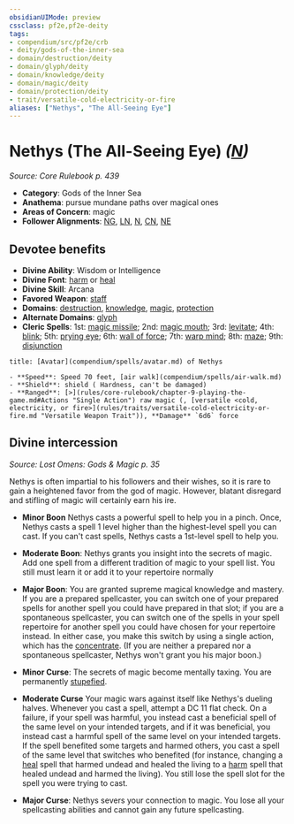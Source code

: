 ```yaml
---
obsidianUIMode: preview
cssclass: pf2e,pf2e-deity
tags:
- compendium/src/pf2e/crb
- deity/gods-of-the-inner-sea
- domain/destruction/deity
- domain/glyph/deity
- domain/knowledge/deity
- domain/magic/deity
- domain/protection/deity
- trait/versatile-cold-electricity-or-fire
aliases: ["Nethys", "The All-Seeing Eye"]
---
```

# Nethys (The All-Seeing Eye) *([N](rules/traits/n-b1.md "Neutral Alignment Trait"))*  
*Source: Core Rulebook p. 439*  

- **Category**: Gods of the Inner Sea
- **Anathema**: pursue mundane paths over magical ones
- **Areas of Concern**: magic
- **Follower Alignments**: [NG](rules/traits/ng-b1.md "Neutral Good Alignment Trait"), [LN](rules/traits/ln-b1.md "Lawful Neutral Alignment Trait"), [N](rules/traits/n-b1.md "Neutral Alignment Trait"), [CN](rules/traits/cn-b1.md "Chaotic Neutral Alignment Trait"), [NE](rules/traits/ne-b1.md "Neutral Evil Alignment Trait")

## Devotee benefits

- **Divine Ability**: Wisdom or Intelligence
- **Divine Font**: [harm](harm.md) or [heal](heal.md)
- **Divine Skill**: Arcana
- **Favored Weapon**: [staff](Reference/Compendium/Equipment/Items/staff.md)
- **Domains**: [destruction](Reference/Compendium/Setting/domains.md#Destruction), [knowledge](Reference/Compendium/Setting/domains.md#Knowledge), [magic](Reference/Compendium/Setting/domains.md#Magic), [protection](Reference/Compendium/Setting/domains.md#Protection)
- **Alternate Domains**: [glyph](Reference/Compendium/Setting/domains.md#Glyph)
- **Cleric Spells**: 1st: [magic missile](magic-missile.md); 2nd: [magic mouth](magic-mouth.md); 3rd: [levitate](levitate.md); 4th: [blink](blink.md); 5th: [prying eye](prying-eye.md); 6th: [wall of force](wall-of-force.md); 7th: [warp mind](warp-mind.md); 8th: [maze](maze.md); 9th: [disjunction](disjunction.md)

```ad-embed-avatar
title: [Avatar](compendium/spells/avatar.md) of Nethys

- **Speed**: Speed 70 feet, [air walk](compendium/spells/air-walk.md)
- **Shield**: shield ( Hardness, can't be damaged)
- **Ranged**: [>](rules/core-rulebook/chapter-9-playing-the-game.md#Actions "Single Action") raw magic (, [versatile <cold, electricity, or fire>](rules/traits/versatile-cold-electricity-or-fire.md "Versatile Weapon Trait")), **Damage** `6d6` force 
```

## Divine intercession
*Source: Lost Omens: Gods & Magic p. 35*

Nethys is often impartial to his followers and their wishes, so it is rare to gain a heightened favor from the god of magic. However, blatant disregard and stifling of magic will certainly earn his ire.

- **Minor Boon** Nethys casts a powerful spell to help you in a pinch. Once, Nethys casts a spell 1 level higher than the highest-level spell you can cast. If you can't cast spells, Nethys casts a 1st-level spell to help you.
- **Moderate Boon**: Nethys grants you insight into the secrets of magic. Add one spell from a different tradition of magic to your spell list. You still must learn it or add it to your repertoire normally
- **Major Boon**: You are granted supreme magical knowledge and mastery. If you are a prepared spellcaster, you can switch one of your prepared spells for another spell you could have prepared in that slot; if you are a spontaneous spellcaster, you can switch one of the spells in your spell repertoire for another spell you could have chosen for your repertoire instead. In either case, you make this switch by using a single action, which has the [concentrate](concentrate.md "Concentrate Action & Ability Trait"). (If you are neither a prepared nor a spontaneous spellcaster, Nethys won't grant you his major boon.)

- **Minor Curse**: The secrets of magic become mentally taxing. You are permanently [stupefied](conditions.md#Stupefied).
- **Moderate Curse** Your magic wars against itself like Nethys's dueling halves. Whenever you cast a spell, attempt a DC 11 flat check. On a failure, if your spell was harmful, you instead cast a beneficial spell of the same level on your intended targets, and if it was beneficial, you instead cast a harmful spell of the same level on your intended targets. If the spell benefited some targets and harmed others, you cast a spell of the same level that switches who benefited (for instance, changing a [heal](heal.md) spell that harmed undead and healed the living to a [harm](harm.md) spell that healed undead and harmed the living). You still lose the spell slot for the spell you were trying to cast.
- **Major Curse**: Nethys severs your connection to magic. You lose all your spellcasting abilities and cannot gain any future spellcasting.